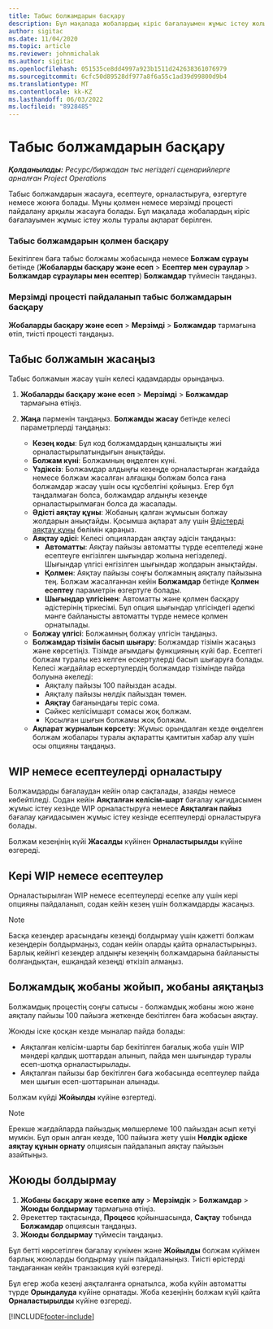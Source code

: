 ```yaml
---
title: Табыс болжамдарын басқару
description: Бұл мақалада жобалардың кіріс бағалауымен жұмыс істеу жолы туралы ақпарат берілген.
author: sigitac
ms.date: 11/04/2020
ms.topic: article
ms.reviewer: johnmichalak
ms.author: sigitac
ms.openlocfilehash: 051535ce8dd4997a923b1511d242638361076979
ms.sourcegitcommit: 6cfc50d89528df977a8f6a55c1ad39d99800d9b4
ms.translationtype: MT
ms.contentlocale: kk-KZ
ms.lasthandoff: 06/03/2022
ms.locfileid: "8928485"
---
```

# <a name="manage-revenue-estimates"></a>Табыс болжамдарын басқару

_**Қолданылады:** Ресурс/биржадан тыс негіздегі сценарийлерге арналған Project Operations_

Табыс болжамдарын жасауға, есептеуге, орналастыруға, өзгертуге немесе жоюға болады. Мұны қолмен немесе мерзімді процесті пайдалану арқылы жасауға болады. Бұл мақалада жобалардың кіріс бағалауымен жұмыс істеу жолы туралы ақпарат берілген.

### <a name="manage-revenue-estimates-manually"></a>Табыс болжамдарын қолмен басқару

Бекітілген баға табыс болжамы жобасында немесе **Болжам сұрауы** бетінде (**Жобаларды басқару және есеп** > **Есептер мен сұраулар** > **Болжамдар сұраулары мен есептер**) **Болжамдар** түймесін таңдаңыз.

### <a name="manage-revenue-estimates-using-a-periodic-process"></a>Мерзімді процесті пайдаланып табыс болжамдарын басқару

**Жобаларды басқару және есеп** > **Мерзімді** > **Болжамдар** тармағына өтіп, тиісті процесті таңдаңыз.

## <a name="create-a-revenue-estimate"></a>Табыс болжамын жасаңыз

Табыс болжамын жасау үшін келесі қадамдарды орындаңыз. 

1. **Жобаларды басқару және есеп** > **Мерзімді** > **Болжамдар** тармағына өтіңіз.
2. **Жаңа** пәрменін таңдаңыз. **Болжамды жасау** бетінде келесі параметрлерді таңдаңыз:

   - **Кезең коды**: Бұл код болжамдардың қаншалықты жиі орналастырылатындығын анықтайды.
   - **Болжам күні**: Болжамның өңделген күні.
   - **Үздіксіз**: Болжамдар алдыңғы кезеңде орналастырған жағдайда немесе болжам жасалған алғашқы болжам болса ғана болжамдар жасау үшін осы құсбелгіні қойыңыз. Егер бұл таңдалмаған болса, болжамдар алдыңғы кезеңде орналастырылмаған болса да жасалады.
   - **Әдісті аяқтау құны**: Жобаның қалған жұмысын болжау жолдарын анықтайды. Қосымша ақпарат алу үшін [Әдістерді аяқтау құны](cost-complete-methods.md) бөлімін қараңыз.
   - **Аяқтау әдісі**: Келесі опциялардан аяқтау әдісін таңдаңыз:
     - **Автоматты**: Аяқтау пайызы автоматты түрде есептеледі және есептеуге енгізілген шығындар жолына негізделеді. Шығындар үлгісі енгізілген шығындар жолдарын анықтайды.
     - **Қолмен**: Аяқтау пайызы соңғы болжамның аяқталу пайызына тең. Болжам жасалғаннан кейін **Болжамдар** бетінде **Қолмен есептеу** параметрін өзгертуге болады.
     - **Шығындар үлгісінен**: Автоматты және қолмен басқару әдістерінің тіркесімі. Бұл опция шығындар үлгісіндегі әдепкі мәнге байланысты автоматты түрде немесе қолмен орнатылады.
   - **Болжау үлгісі**: Болжамның болжау үлгісін таңдаңыз.
   - **Болжамдар тізімін басып шығару**: Болжамдар тізімін жасаңыз және көрсетіңіз. Тізімде ағымдағы функцияның күйі бар. Есептегі болжам туралы кез келген ескертулерді басып шығаруға болады. Келесі жағдайлар ескертулердің болжамдар тізімінде пайда болуына әкеледі:
     - Аяқталу пайызы 100 пайыздан асады.
     - Аяқталу пайызы нөлдік пайыздан төмен.
     - **Аяқтау** бағанындағы теріс сома.
     - Сәйкес келісімшарт сомасы жоқ болжам.
     - Қосылған шығын болжамы жоқ болжам.
   - **Ақпарат журналын көрсету**: Жұмыс орындалған кезде өңделген болжам жобалары туралы ақпаратты қамтитын хабар алу үшін осы опцияны таңдаңыз.


## <a name="post-wip-or-accruals"></a>WIP немесе есептеулерді орналастыру

Болжамдарды бағалаудан кейін олар сақталады, азаяды немесе көбейтіледі. Содан кейін **Аяқталған келісім-шарт** бағалау қағидасымен жұмыс істеу кезінде WIP орналастыруға немесе **Аяқталған пайыз** бағалау қағидасымен жұмыс істеу кезінде есептеулерді орналастыруға болады.
  
Болжам кезеңінің күйі **Жасалды** күйінен **Орналастырылды** күйіне өзгереді.

## <a name="reverse-wip-or-accruals"></a>Кері WIP немесе есептеулер

Орналастырылған WIP немесе есептеулерді есепке алу үшін кері опцияны пайдаланып, содан кейін кезең үшін болжамдарды жасаңыз.

> [!NOTE]
> Басқа кезеңдер арасындағы кезеңді болдырмау үшін қажетті болжам кезеңдерін болдырмаңыз, содан кейін оларды қайта орналастырыңыз. Барлық кейінгі кезеңдер алдыңғы кезеңнің болжамдарына байланысты болғандықтан, ешқандай кезеңді өткізіп алмаңыз.

## <a name="eliminate-the-estimate-project-and-finish-the-project"></a>Болжамдық жобаны жойып, жобаны аяқтаңыз

Болжамдық процестің соңғы сатысы - болжамдық жобаны жою және аяқталу пайызы 100 пайызға жеткенде бекітілген баға жобасын аяқтау.

Жоюды іске қосқан кезде мыналар пайда болады:

- Аяқталған келісім-шарты бар бекітілген бағалық жоба үшін WIP мәндері қалдық шоттардан алынып, пайда мен шығындар туралы есеп-шотқа орналастырылады.
- Аяқталған пайызы бар бекітілген баға жобасында есептеулер пайда мен шығын есеп-шоттарынан алынады.

Болжам күйді **Жойылды** күйіне өзгертеді.

> [!NOTE]
> Ерекше жағдайларда пайыздық мөлшерлеме 100 пайыздан асып кетуі мүмкін. Бұл орын алған кезде, 100 пайызға жету үшін **Нөлдік әдіске аяқтау құнын орнату** опциясын пайдаланып аяқтау пайызын азайтыңыз.

## <a name="reverse-elimination"></a>Жоюды болдырмау

1. **Жобаны басқару және есепке алу** > **Мерзімдік** > **Болжамдар** > **Жоюды болдырмау** тармағына өтіңіз. 
2. Әрекеттер тақтасында, **Процесс** қойыншасында, **Сақтау** тобында **Болжамдар** опциясын таңдаңыз. 
3. **Жоюды болдырмау** түймесін таңдаңыз.

Бұл бетті көрсетілген бағалау күнімен және **Жойылды** болжам күйімен барлық жоюларды болдырмау үшін пайдаланыңыз. Тиісті өрістерді таңдағаннан кейін транзакция күйі өзгереді.

Бұл егер жоба кезеңі аяқталғанға орнатылса, жоба күйін автоматты түрде **Орындалуда** күйіне орнатады. Жоба кезеңінің болжам күйі қайта **Орналастырылды** күйіне өзгереді.


[!INCLUDE[footer-include](../includes/footer-banner.md)]
